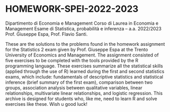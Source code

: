 # HOMEWORK-SPEI-2022-2023
Dipartimento di Economia e Management Corso di Laurea in Economia e Management Esame di Statistica, probabilità e inferenza – a.a. 2022/2023 Prof. Giuseppe Espa, Prof. Flavio Santi. 

These are the solutions to the problems found in the homework assignment for the Statistics 2 exam given by Prof. Giuseppe Espa at the Trento University of Economics and Management. The assignment consisted of five exercises to be completed with the tools provided by the R programming language. These exercises summarize all the statistical skills (applied through the use of R) learned during the first and second statistics exams, which include: fundamentals of descriptive statistics and statistical inference (brief summary of the first exam), comparison between two groups, association analysis between qualitative variables, linear relationships, multivariate linear relationships, and logistic regression. 
This archive is designed for students who, like me, need to learn R and solve exercises like these. Wish u good luck!
